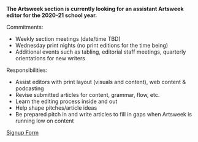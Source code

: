 **The Artsweek section is currently looking for an assistant Artsweek editor for the 2020-21 school year.**

Commitments:
* Weekly section meetings (date/time TBD)
* Wednesday print nights (no print editions for the time being)
* Additional events such as tabling, editorial staff meetings, quarterly orientations for new writers

Responsibilities:
* Assist editors with print layout (visuals and content), web content & podcasting
* Revise submitted articles for content, grammar, flow, etc.
* Learn the editing process inside and out
* Help shape pitches/article ideas
* Be prepared pitch in and write articles to fill in gaps when Artsweek is running low on content

[Signup Form](https://docs.google.com/forms/d/e/1FAIpQLSfmlHGSAiPI8kJsunwXMGaATR5fT2XFvjS4qxiIdX2vkfuI3g/viewform)